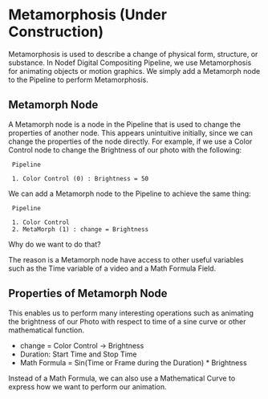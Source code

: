 # Metamorphosis (Under Construction)

Metamorphosis is used to describe a change of physical form, structure, or substance. In Nodef Digital Compositing Pipeline, we use Metamorphosis for animating objects or motion graphics. We simply add a Metamorph node to the Pipeline to perform Metamorphosis.

## Metamorph Node

A Metamorph node is a node in the Pipeline that is used to change the properties of another node. This appears unintuitive initially, since we can change the properties of the node directly. For example, if we use a Color Control node to change the Brightness of our photo with the following:

     Pipeline

     1. Color Control (0) : Brightness = 50

We can add a Metamorph node to the Pipeline to achieve the same thing:

     Pipeline

     1. Color Control
     2. MetaMorph (1) : change = Brightness

Why do we want to do that?

The reason is a Metamorph node have access to other useful variables such as the Time variable of a video and a Math Formula Field.

## Properties of Metamorph Node

This enables us to perform many interesting operations such as animating the brightness of our Photo with respect to time of a sine curve or other mathematical function.

* change = Color Control -> Brightness
* Duration: Start Time and Stop Time
* Math Formula = Sin(Time or Frame during the Duration) * Brightness

Instead of a Math Formula, we can also use a Mathematical Curve to express how we want to perform our animation.

